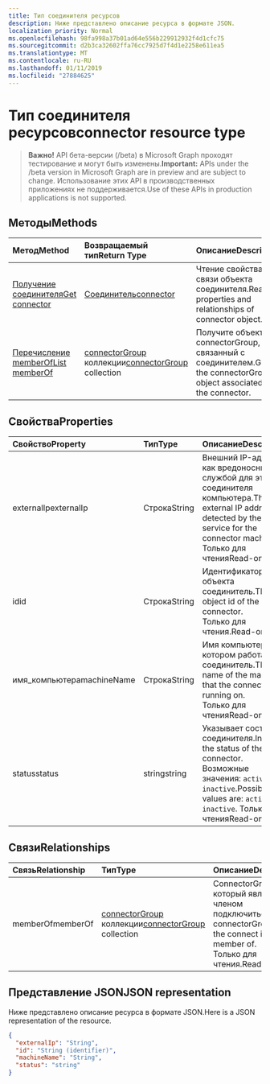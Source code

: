 ```yaml
---
title: Тип соединителя ресурсов
description: Ниже представлено описание ресурса в формате JSON.
localization_priority: Normal
ms.openlocfilehash: 98fa998a37b01ad64e556b229912932f4d1cfc75
ms.sourcegitcommit: d2b3ca32602ffa76cc7925d7f4d1e2258e611ea5
ms.translationtype: MT
ms.contentlocale: ru-RU
ms.lasthandoff: 01/11/2019
ms.locfileid: "27884625"
---
```

# <a name="connector-resource-type"></a><span data-ttu-id="bd22e-103">Тип соединителя ресурсов</span><span class="sxs-lookup"><span data-stu-id="bd22e-103">connector resource type</span></span>

> <span data-ttu-id="bd22e-104">**Важно!** API бета-версии (/beta) в Microsoft Graph проходят тестирование и могут быть изменены.</span><span class="sxs-lookup"><span data-stu-id="bd22e-104">**Important:** APIs under the /beta version in Microsoft Graph are in preview and are subject to change.</span></span> <span data-ttu-id="bd22e-105">Использование этих API в производственных приложениях не поддерживается.</span><span class="sxs-lookup"><span data-stu-id="bd22e-105">Use of these APIs in production applications is not supported.</span></span>

<!-- Not supported items
|[Create connectorGroup](../api/connector-post-memberof.md) |[connectorGroup](connectorgroup.md)| Associate a connector with a new connectorGroup by posting to the memberOf collection.|
|[Update](../api/connector-update.md) | [connector](connector.md)   | Connectors are created when they are registed with the tenant. |
|[Delete](../api/connector-delete.md) | None |Delete connector object. |

-->

## <a name="methods"></a><span data-ttu-id="bd22e-106">Методы</span><span class="sxs-lookup"><span data-stu-id="bd22e-106">Methods</span></span>

| <span data-ttu-id="bd22e-107">Метод</span><span class="sxs-lookup"><span data-stu-id="bd22e-107">Method</span></span>           | <span data-ttu-id="bd22e-108">Возвращаемый тип</span><span class="sxs-lookup"><span data-stu-id="bd22e-108">Return Type</span></span>    |<span data-ttu-id="bd22e-109">Описание</span><span class="sxs-lookup"><span data-stu-id="bd22e-109">Description</span></span>|
|:---------------|:--------|:----------|
|[<span data-ttu-id="bd22e-110">Получение соединителя</span><span class="sxs-lookup"><span data-stu-id="bd22e-110">Get connector</span></span>](../api/connector-get.md) | [<span data-ttu-id="bd22e-111">Соединитель</span><span class="sxs-lookup"><span data-stu-id="bd22e-111">connector</span></span>](connector.md) |<span data-ttu-id="bd22e-112">Чтение свойства и связи объекта соединителя.</span><span class="sxs-lookup"><span data-stu-id="bd22e-112">Read properties and relationships of connector object.</span></span>|
|[<span data-ttu-id="bd22e-113">Перечисление memberOf</span><span class="sxs-lookup"><span data-stu-id="bd22e-113">List memberOf</span></span>](../api/connector-list-memberof.md) |<span data-ttu-id="bd22e-114">[connectorGroup](connectorgroup.md) коллекции</span><span class="sxs-lookup"><span data-stu-id="bd22e-114">[connectorGroup](connectorgroup.md) collection</span></span>| <span data-ttu-id="bd22e-115">Получите объект connectorGroup, связанный с соединителем.</span><span class="sxs-lookup"><span data-stu-id="bd22e-115">Get the connectorGroup object associated with the connector.</span></span>|

## <a name="properties"></a><span data-ttu-id="bd22e-116">Свойства</span><span class="sxs-lookup"><span data-stu-id="bd22e-116">Properties</span></span>
| <span data-ttu-id="bd22e-117">Свойство</span><span class="sxs-lookup"><span data-stu-id="bd22e-117">Property</span></span>     | <span data-ttu-id="bd22e-118">Тип</span><span class="sxs-lookup"><span data-stu-id="bd22e-118">Type</span></span>   |<span data-ttu-id="bd22e-119">Описание</span><span class="sxs-lookup"><span data-stu-id="bd22e-119">Description</span></span>|
|:---------------|:--------|:----------|
|<span data-ttu-id="bd22e-120">externalIp</span><span class="sxs-lookup"><span data-stu-id="bd22e-120">externalIp</span></span>|<span data-ttu-id="bd22e-121">Строка</span><span class="sxs-lookup"><span data-stu-id="bd22e-121">String</span></span>|<span data-ttu-id="bd22e-122">Внешний IP-адрес как вредоносным службой для этого соединителя компьютера.</span><span class="sxs-lookup"><span data-stu-id="bd22e-122">The external IP address as detected by the service for the connector machine.</span></span> <span data-ttu-id="bd22e-123">Только для чтения</span><span class="sxs-lookup"><span data-stu-id="bd22e-123">Read-only</span></span>|
|<span data-ttu-id="bd22e-124">id</span><span class="sxs-lookup"><span data-stu-id="bd22e-124">id</span></span>|<span data-ttu-id="bd22e-125">Строка</span><span class="sxs-lookup"><span data-stu-id="bd22e-125">String</span></span>| <span data-ttu-id="bd22e-126">Идентификатор объекта соединитель.</span><span class="sxs-lookup"><span data-stu-id="bd22e-126">The object id of the connector.</span></span> <BR><span data-ttu-id="bd22e-127">Только для чтения.</span><span class="sxs-lookup"><span data-stu-id="bd22e-127">Read-only.</span></span>|
|<span data-ttu-id="bd22e-128">имя_компьютера</span><span class="sxs-lookup"><span data-stu-id="bd22e-128">machineName</span></span>|<span data-ttu-id="bd22e-129">Строка</span><span class="sxs-lookup"><span data-stu-id="bd22e-129">String</span></span>| <span data-ttu-id="bd22e-130">Имя компьютера, на котором работает соединитель.</span><span class="sxs-lookup"><span data-stu-id="bd22e-130">The name of the machine that the connector is running on.</span></span> <BR><span data-ttu-id="bd22e-131">Только для чтения</span><span class="sxs-lookup"><span data-stu-id="bd22e-131">Read-only</span></span>|
|<span data-ttu-id="bd22e-132">status</span><span class="sxs-lookup"><span data-stu-id="bd22e-132">status</span></span>|<span data-ttu-id="bd22e-133">string</span><span class="sxs-lookup"><span data-stu-id="bd22e-133">string</span></span>| <span data-ttu-id="bd22e-134">Указывает состояние соединителя.</span><span class="sxs-lookup"><span data-stu-id="bd22e-134">Indicates the status of the connector.</span></span> <span data-ttu-id="bd22e-135">Возможные значения: `active`, `inactive`.</span><span class="sxs-lookup"><span data-stu-id="bd22e-135">Possible values are: `active`, `inactive`.</span></span> <span data-ttu-id="bd22e-136">Только для чтения</span><span class="sxs-lookup"><span data-stu-id="bd22e-136">Read-only</span></span> |

## <a name="relationships"></a><span data-ttu-id="bd22e-137">Связи</span><span class="sxs-lookup"><span data-stu-id="bd22e-137">Relationships</span></span>
| <span data-ttu-id="bd22e-138">Связь</span><span class="sxs-lookup"><span data-stu-id="bd22e-138">Relationship</span></span> | <span data-ttu-id="bd22e-139">Тип</span><span class="sxs-lookup"><span data-stu-id="bd22e-139">Type</span></span>   |<span data-ttu-id="bd22e-140">Описание</span><span class="sxs-lookup"><span data-stu-id="bd22e-140">Description</span></span>|
|:---------------|:--------|:----------|
|<span data-ttu-id="bd22e-141">memberOf</span><span class="sxs-lookup"><span data-stu-id="bd22e-141">memberOf</span></span>|<span data-ttu-id="bd22e-142">[connectorGroup](connectorgroup.md) коллекции</span><span class="sxs-lookup"><span data-stu-id="bd22e-142">[connectorGroup](connectorgroup.md) collection</span></span>| <span data-ttu-id="bd22e-143">ConnectorGroup, который является членом подключиться.</span><span class="sxs-lookup"><span data-stu-id="bd22e-143">The connectorGroup that the connect is a member of.</span></span><br><span data-ttu-id="bd22e-144">Только для чтения.</span><span class="sxs-lookup"><span data-stu-id="bd22e-144">Read-only.</span></span> |

## <a name="json-representation"></a><span data-ttu-id="bd22e-145">Представление JSON</span><span class="sxs-lookup"><span data-stu-id="bd22e-145">JSON representation</span></span>

<span data-ttu-id="bd22e-146">Ниже представлено описание ресурса в формате JSON.</span><span class="sxs-lookup"><span data-stu-id="bd22e-146">Here is a JSON representation of the resource.</span></span>

<!-- {
  "blockType": "resource",
  "optionalProperties": [

  ],
  "@odata.type": "microsoft.graph.connector"
}-->

```json
{
  "externalIp": "String",
  "id": "String (identifier)",
  "machineName": "String",
  "status": "string"
}

```

<!-- uuid: 8fcb5dbc-d5aa-4681-8e31-b001d5168d79
2015-10-25 14:57:30 UTC -->
<!-- {
  "type": "#page.annotation",
  "description": "connector resource",
  "keywords": "",
  "section": "documentation",
  "tocPath": ""
}-->
